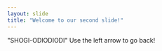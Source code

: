 ```yaml
---
layout: slide
title: "Welcome to our second slide!"
---
```

"SHOGI-ODIODIODI"
Use the left arrow to go back!
